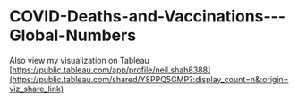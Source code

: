 # COVID-Deaths-and-Vaccinations---Global-Numbers

Also view my visualization on Tableau 
[https://public.tableau.com/app/profile/neil.shah8388](https://public.tableau.com/shared/Y8PPQ5GMP?:display_count=n&:origin=viz_share_link)

